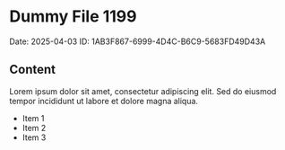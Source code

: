 # Dummy File 1199

Date: 2025-04-03
ID: 1AB3F867-6999-4D4C-B6C9-5683FD49D43A

## Content

Lorem ipsum dolor sit amet, consectetur adipiscing elit.
Sed do eiusmod tempor incididunt ut labore et dolore magna aliqua.

* Item 1
* Item 2
* Item 3
